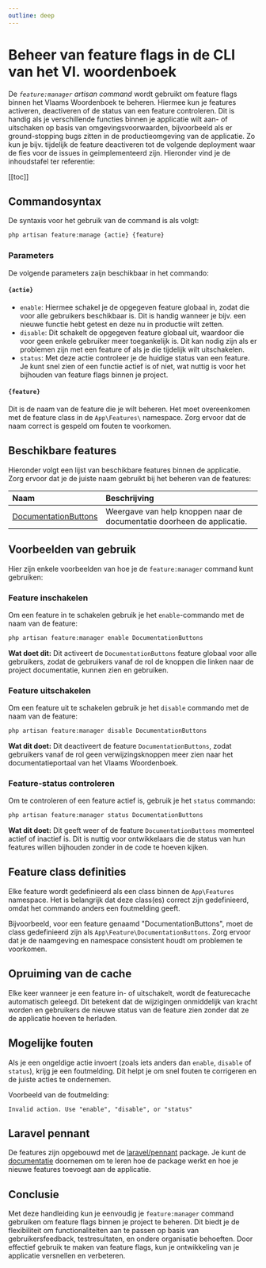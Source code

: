 ```yaml
---
outline: deep 
---
```


# Beheer van feature flags in de CLI van het Vl. woordenboek

De _`feature:manager` artisan command_ wordt gebruikt om feature flags binnen het Vlaams Woordenboek te beheren. Hiermee kun je features activeren, deactiveren of de status van een feature controleren. Dit is handig als je verschillende functies binnen je applicatie wilt aan- of uitschaken op basis van omgevingsvoorwaarden, bijvoorbeeld als er ground-stopping bugs zitten in de productieomgeving van de applicatie. 
Zo kun je bijv. tijdelijk de feature deactiveren tot de volgende deployment waar de fies voor de issues in geimplementeerd zijn. Hieronder vind je de inhoudstafel ter referentie:

[[toc]]

## Commandosyntax 

De syntaxis voor het gebruik van de command is als volgt:

```bash 
php artisan feature:manage {actie} {feature}
```

### Parameters 

De volgende parameters zaijn beschikbaar in het commando: 

#### `{actie}`

- `enable`: Hiermee schakel je de opgegeven feature globaal in, zodat die voor alle gebruikers beschikbaar is. Dit is handig wanneer je bijv. een nieuwe functie hebt getest en deze nu in productie wilt zetten.
- `disable`: Dit schakelt de opgegeven feature globaal uit, waardoor die voor geen enkele gebruiker meer toegankelijk is. Dit kan nodig zijn als er problemen zijn met een feature of als je die tijdelijk wilt uitschakelen.
- `status`: Met deze actie controleer je de huidige status van een feature. Je kunt snel zien of een functie actief is of niet, wat nuttig is voor het bijhouden van feature flags binnen je project.

#### `{feature}`

Dit is de naam van de feature die je wilt beheren. Het moet overeenkomen met de feature class in de `App\Features\` namespace. Zorg ervoor dat de naam correct is gespeld om fouten te voorkomen.

## Beschikbare features

Hieronder volgt een lijst van beschikbare features binnen de applicatie. Zorg ervoor dat je de juiste naam gebruikt bij het beheren van de features: 

| Naam                      | Beschrijving                                                  |
| :------------------------ | :------------------------------------------------------------ |
| [DocumentationButtons]()  | Weergave van help knoppen naar de documentatie doorheen de applicatie. |

## Voorbeelden van gebruik

Hier zijn enkele voorbeelden van hoe je de `feature:manager` command kunt gebruiken:

### Feature inschakelen 

Om een feature in te schakelen gebruik je het `enable`-commando met de naam van de feature:

```bash
php artisan feature:manager enable DocumentationButtons
```

**Wat doet dit:** Dit activeert de `DocumentationButtons` feature globaal voor alle gebruikers, zodat de gebruikers vanaf de rol de knoppen die linken naar de project documentatie, kunnen zien en gebruiken.

### Feature uitschakelen 

Om een feature uit te schakelen gebruik je het `disable` commando met de naam van de feature:

```bash 
php artisan feature:manager disable DocumentationButtons
```

**Wat dit doet:** Dit deactiveert de feature `DocumentationButtons`, zodat gebruikers vanaf de rol geen verwijzingsknoppen meer zien naar het documentatieportaal van het Vlaams Woordenboek. 

### Feature-status controleren 

Om te controleren of een feature actief is, gebruik je het `status` commando:

```bash 
php artisan feature:manager status DocumentationButtons 
```

**Wat dit doet:** Dit geeft weer of de feature `DocumentationButtons` momenteel actief of inactief is. Dit is nuttig voor ontwikkelaars die de status van hun features willen bijhouden zonder in de code te hoeven kijken.

## Feature class definities 

Elke feature wordt gedefinieerd als een class binnen de `App\Features` namespace. Het is belangrijk dat deze class(es) correct zijn gedefinieerd, omdat het commando anders een foutmelding geeft.

Bijvoorbeeld, voor een feature genaamd "DocumentationButtons", moet de class gedefinieerd zijn als `App\Feature\DocumentationButtons`. 
Zorg ervoor dat je de naamgeving en namespace consistent houdt om problemen te voorkomen.

## Opruiming van de cache 

Elke keer wanneer je een feature in- of uitschakelt, wordt de featurecache automatisch geleegd. Dit betekent dat de wijzigingen onmiddelijk van kracht worden en gebruikers de nieuwe status van de feature zien zonder dat ze de applicatie hoeven te herladen.

## Mogelijke fouten 

Als je een ongeldige actie invoert (zoals iets anders dan `enable`, `disable` of `status`), krijg je een foutmelding. Dit helpt je om snel fouten te corrigeren en de juiste acties te ondernemen.

Voorbeeld van de foutmelding:

```
Invalid action. Use "enable", "disable", or "status"
```

## Laravel pennant

De features zijn opgebouwd met de [laravel/pennant](https://github.com/laravel/pennant) package. Je kunt de [documentatie](https://laravel.com/docs/12.x/pennant) doornemen om te leren hoe de package werkt en hoe je nieuwe features toevoegt aan de applicatie. 

## Conclusie

Met deze handleiding kun je eenvoudig je `feature:manager` command gebruiken om feature flags binnen je project te beheren. 
Dit biedt je de flexibiliteit om functionaliteiten aan te passen op basis van gebruikersfeedback, testresultaten, en ondere organisatie behoeften. 
Door effectief gebruik te maken van feature flags, kun je ontwikkeling van je applicatie versnellen en verbeteren.
